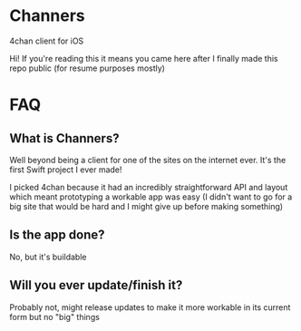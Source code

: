 # Channers
4chan client for iOS

Hi! If you're reading this it means you came here after I finally made this repo public (for resume purposes mostly)

# FAQ

## What is Channers?

Well beyond being a client for one of the sites on the internet ever. It's the first Swift project I ever made! 

I picked 4chan because it had an incredibly straightforward API and layout which meant prototyping a workable app was easy (I didn't want to go for a big site that would be hard and I might give up before making something)

## Is the app done?

No, but it's buildable

## Will you ever update/finish it?

Probably not, might release updates to make it more workable in its current form but no "big" things
